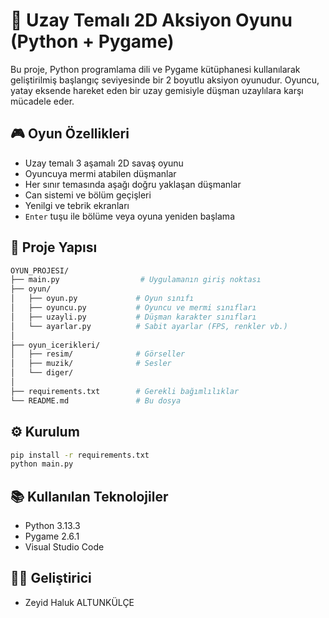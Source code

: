 # 🚀 Uzay Temalı 2D Aksiyon Oyunu (Python + Pygame)

Bu proje, Python programlama dili ve Pygame kütüphanesi kullanılarak geliştirilmiş başlangıç seviyesinde bir 2 boyutlu aksiyon oyunudur. Oyuncu, yatay eksende hareket eden bir uzay gemisiyle düşman uzaylılara karşı mücadele eder.


## 🎮 Oyun Özellikleri

- Uzay temalı 3 aşamalı 2D savaş oyunu
- Oyuncuya mermi atabilen düşmanlar
- Her sınır temasında aşağı doğru yaklaşan düşmanlar
- Can sistemi ve bölüm geçişleri
- Yenilgi ve tebrik ekranları
- `Enter` tuşu ile bölüme veya oyuna yeniden başlama


## 🧱 Proje Yapısı

```bash
OYUN_PROJESI/
├── main.py                  # Uygulamanın giriş noktası
├── oyun/
│   ├── oyun.py             # Oyun sınıfı
│   ├── oyuncu.py           # Oyuncu ve mermi sınıfları
│   ├── uzayli.py           # Düşman karakter sınıfları
│   └── ayarlar.py          # Sabit ayarlar (FPS, renkler vb.)
│
├── oyun_icerikleri/
│   ├── resim/              # Görseller
│   ├── muzik/              # Sesler
│   └── diger/
│
├── requirements.txt        # Gerekli bağımlılıklar
└── README.md               # Bu dosya
```


## ⚙️ Kurulum
```bash
pip install -r requirements.txt
python main.py
```


## 📚 Kullanılan Teknolojiler

- Python 3.13.3
- Pygame 2.6.1
- Visual Studio Code


## 👨‍💻 Geliştirici
- Zeyid Haluk ALTUNKÜLÇE



